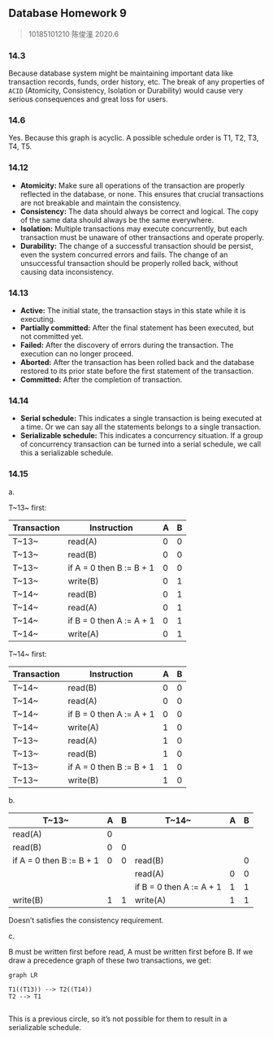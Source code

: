 ## Database Homework 9

> 10185101210 陈俊潼
> 2020.6

### 14.3

Because database system might be maintaining important data like transaction records, funds, order history, etc. The break of any properties of `ACID` (Atomicity, Consistency, Isolation or Durability) would cause very serious consequences and great loss for users.

### 14.6

Yes. Because this graph is acyclic. A possible schedule order is T1, T2, T3, T4, T5.

### 14.12

- **Atomicity:** Make sure all operations of the transaction are properly reflected in the database, or none. This ensures that crucial transactions are not breakable and maintain the consistency.
- **Consistency:** The data should always be correct and logical. The copy of the same data should always be the same everywhere.
- **Isolation:** Multiple transactions may execute concurrently, but each transaction must be unaware of other transactions and operate properly.
- **Durability:** The change of a successful transaction should be persist, even the system concurred errors and fails. The change of an unsuccessful transaction should be properly rolled back, without causing data inconsistency.

### 14.13

- **Active:** The initial state, the transaction stays in this state while it is executing.
- **Partially committed:** After the final statement has been executed, but not committed yet.
- **Failed:** After the discovery of errors during the transaction. The execution can no longer proceed.
- **Aborted:** After the transaction has been rolled back and the database restored to its prior state before the first statement of the transaction.
- **Committed:** After the completion of transaction.

### 14.14

- **Serial schedule:** This indicates a single transaction is being executed at a time. Or we can say all the statements belongs to a single transaction.
- **Serializable schedule:** This indicates a concurrency situation. If a group of concurrency transaction can be turned into a serial schedule, we call this a serializable schedule.

### 14.15

a.

T~13~ first: 

| Transaction | Instruction              | A    | B    |
| ----------- | ------------------------ | ---- | ---- |
| T~13~       | read(A)                  | 0    | 0    |
| T~13~       | read(B)                  | 0    | 0    |
| T~13~       | if A = 0 then B := B + 1 | 0    | 0    |
| T~13~       | write(B)                 | 0    | 1    |
| T~14~       | read(B)                  | 0    | 1    |
| T~14~       | read(A)                  | 0    | 1    |
| T~14~       | if B = 0 then A := A + 1 | 0    | 1    |
| T~14~       | write(A)                 | 0    | 1    |

T~14~ first:

| Transaction | Instruction              | A    | B    |
| ----------- | ------------------------ | ---- | ---- |
| T~14~       | read(B)                  | 0    | 0    |
| T~14~       | read(A)                  | 0    | 0    |
| T~14~       | if B = 0 then A := A + 1 | 0    | 0    |
| T~14~       | write(A)                 | 1    | 0    |
| T~13~       | read(A)                  | 1    | 0    |
| T~13~       | read(B)                  | 1    | 0    |
| T~13~       | if A = 0 then B := B + 1 | 1    | 0    |
| T~13~       | write(B)                 | 1    | 0    |

b.

| T~13~                    | A    | B    | T~14~                    | A    | B    |
| ------------------------ | ---- | ---- | ------------------------ | ---- | ---- |
| read(A)                  | 0    |      |                          |      |      |
| read(B)                  | 0    | 0    |                          |      |      |
| if A = 0 then B := B + 1 | 0    | 0    | read(B)                  |      | 0    |
|                          |      |      | read(A)                  | 0    | 0    |
|                          |      |      | if B = 0 then A := A + 1 | 1    | 1    |
| write(B)                 | 1    | 1    | write(A)                 | 1    | 1    |

Doesn’t satisfies the consistency requirement.

c.

B must be written first before read, A must be written first before B. If we draw a precedence graph of these two transactions, we get:

```mermaid
graph LR

T1((T13)) --> T2((T14))
T2 --> T1


```

This is a previous circle, so it’s not possible for them to result in a serializable schedule.


